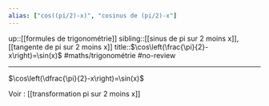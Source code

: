 ```yaml
---
alias: ["cos((pi/2)-x)", "cosinus de (pi/2)-x"]
---
```

up::[[formules de trigonométrie]]
sibling::[[sinus de pi sur 2 moins x]], [[tangente de pi sur 2 moins x]]
title::$\cos\left(\frac{\pi}{2}-x\right)=\sin(x)$
#maths/trigonométrie #no-review 

---

$\cos\left(\dfrac{\pi}{2}-x\right)=\sin(x)$

Voir : [[transformation pi sur 2 moins x]]